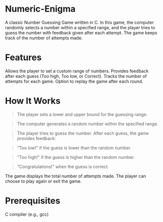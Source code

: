 # Numeric-Enigma
A classic Number Guessing Game written in C. In this game, the computer randomly selects a number within a specified range, and the player tries to guess the number with feedback given after each attempt. The game keeps track of the number of attempts made.

# Features
Allows the player to set a custom range of numbers.
Provides feedback after each guess (Too high, Too low, or Correct).
Tracks the number of attempts for each game.
Option to replay the game after each round.
# How It Works
>The player sets a lower and upper bound for the guessing range.

>The computer generates a random number within the specified range.

>The player tries to guess the number. After each guess, the game provides feedback:

  >"Too low!" if the guess is lower than the random number.

  >"Too high!" if the guess is higher than the random number.

  >"Congratulations!" when the guess is correct.

The game displays the total number of attempts made.
The player can choose to play again or exit the game.
# Prerequisites
C compiler (e.g., gcc)
